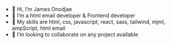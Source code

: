 - 👋 Hi, I’m James Onodjae
- 👀 I’m a html email developer & Frontend developer
- 🌱 My skills are html, css, javascript, react, sass, tailwind, mjml, ampScript, html email
- 💞️ I’m looking to collaborate on any project available


<!---
jamesonodjae/jamesonodjae is a ✨ special ✨ repository because its `README.md` (this file) appears on your GitHub profile.
You can click the Preview link to take a look at your changes.
--->
